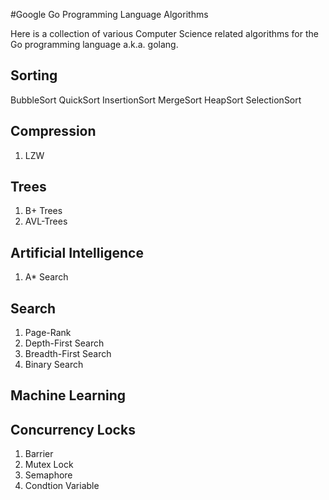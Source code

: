 #Google Go Programming Language Algorithms

Here is a collection of various Computer Science related algorithms for the Go programming language a.k.a. golang.

## Sorting
BubbleSort
QuickSort
InsertionSort
MergeSort
HeapSort
SelectionSort

## Compression
1. LZW

## Trees
1. B+ Trees
2. AVL-Trees

## Artificial Intelligence
1. A\* Search

## Search
1. Page-Rank
2. Depth-First Search
3. Breadth-First Search
4. Binary Search

## Machine Learning


## Concurrency Locks
1. Barrier
2. Mutex Lock
3. Semaphore
4. Condtion Variable
